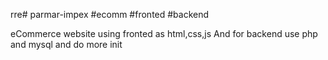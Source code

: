 rre# parmar-impex #ecomm #fronted #backend

eCommerce website using fronted as html,css,js
And for backend use php and mysql and do more init
